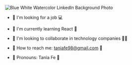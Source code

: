 
![Blue   White Watercolor LinkedIn Background Photo](https://github.com/Taniagf31/Taniagf31/assets/116085996/b11dab49-b1bb-4640-8584-2b6b55a23f4f)

<!-- **Taniagf31/Taniagf31** is a ✨ _special_ ✨ repository because its `README.md` (this file) appears on your GitHub profile. -->

- 💖 I'm looking for a job 💻 

- 💖 I'm currently learning React 📝

- 💖 I'm looking to collaborate in technology companies 👩‍💼

- 💖 How to reach me: taniafe98@gmail.com 📧

- 💖 Pronouns: Tania Fe 🌸

